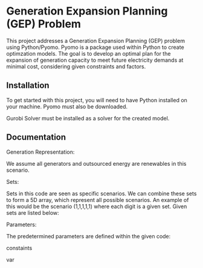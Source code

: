 # Generation Expansion Planning (GEP) Problem

This project addresses a Generation Expansion Planning (GEP) problem using Python/Pyomo. Pyomo is a package used within Python to create optimzation models.
The goal is to develop an optimal plan for the expansion of generation capacity to meet future electricity demands at minimal cost, considering given constraints and factors.


## Installation

To get started with this project, you will need to have Python installed on your machine. Pyomo must also be downloaded.

Gurobi Solver must be installed as a solver for the created model.


## Documentation

Generation Representation:

We assume all generators and outsourced energy are renewables in this scenario.

Sets:

Sets in this code are seen as specific scenarios. We can combine these sets to form a 5D array, which represent all possible scenarios.
An example of this would be the scenario (1,1,1,1,1) where each digit is a given set. 
Given sets are listed below:


Parameters:

The predetermined parameters are defined within the given code:



constaints

var


